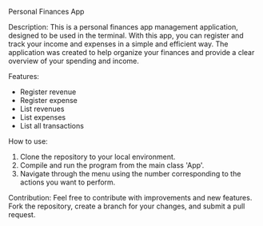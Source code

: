 Personal Finances App

Description:
This is a personal finances app management application, designed to be used in the terminal. With this app, you can register and track your income and expenses in a simple and efficient way. The application was created to help organize your finances and provide a clear overview of your spending and income.

Features:
- Register revenue
- Register expense
- List revenues
- List expenses
- List all transactions

How to use:
1. Clone the repository to your local environment.
2. Compile and run the program from the main class 'App'.
3. Navigate through the menu using the number corresponding to the actions you want to perform.

Contribution:
Feel free to contribute with improvements and new features. Fork the repository, create a branch for your changes, and submit a pull request.
